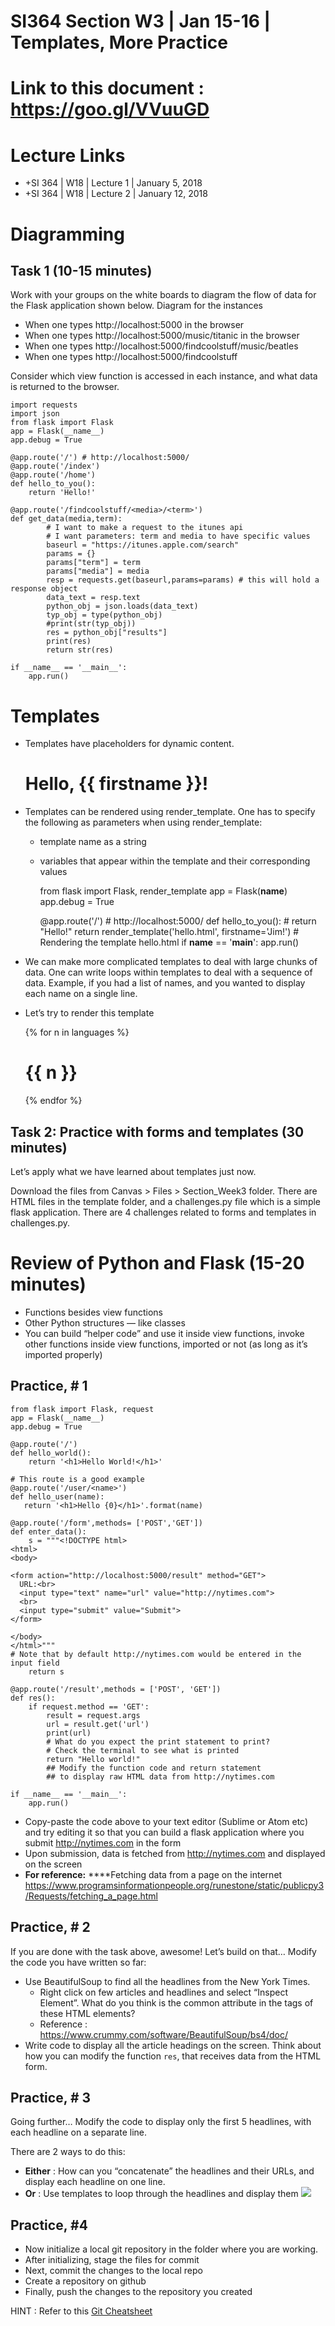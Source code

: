 # SI364 Section W3 | Jan 15-16 | Templates, More Practice 

# Link to this document : https://goo.gl/VVuuGD
# Lecture Links 
- +SI 364 | W18 | Lecture 1 | January 5, 2018 
- +SI 364 | W18 | Lecture 2 | January 12, 2018 
# Diagramming 
## Task 1 (10-15 minutes) 

Work with your groups on the white boards to diagram the flow of data for the Flask application shown below. Diagram for the instances

- When one types http://localhost:5000 in the browser
- When one types http://localhost:5000/music/titanic in the browser
- When one types http://localhost:5000/findcoolstuff/music/beatles
- When one types http://localhost:5000/findcoolstuff

Consider which view function is accessed in each instance, and what data is returned to the browser. 


    import requests
    import json
    from flask import Flask
    app = Flask(__name__)
    app.debug = True
    
    @app.route('/') # http://localhost:5000/
    @app.route('/index') 
    @app.route('/home')
    def hello_to_you():
        return 'Hello!'
    
    @app.route('/findcoolstuff/<media>/<term>')
    def get_data(media,term):
            # I want to make a request to the itunes api
            # I want parameters: term and media to have specific values
            baseurl = "https://itunes.apple.com/search"
            params = {}
            params["term"] = term
            params["media"] = media
            resp = requests.get(baseurl,params=params) # this will hold a response object
            data_text = resp.text 
            python_obj = json.loads(data_text)
            typ_obj = type(python_obj)
            #print(str(typ_obj))
            res = python_obj["results"]
            print(res)
            return str(res)
    
    if __name__ == '__main__':
        app.run()


# Templates 
- Templates have placeholders for dynamic content.


    <html>
      <body>
          <h1>Hello, {{ firstname }}!</h1>
      </body>
    </html>


- Templates can be rendered using render_template. One has to specify the following as parameters when using render_template:
  - template name as a string
  - variables that appear within the template and their corresponding values


    from flask import Flask, render_template
    app = Flask(__name__)
    app.debug = True
    
    @app.route('/') # http://localhost:5000/
    def hello_to_you():
        # return "Hello!"
        return render_template('hello.html', firstname='Jim!') # Rendering the template hello.html
    if __name__ == '__main__':
        app.run()


- We can make more complicated templates to deal with large chunks of data. One can write loops within templates to deal with a sequence of data. Example, if you had a list of names, and you wanted to display each name on a single line. 
- Let’s try to render this template


    <!-- Languages : ['Python', 'C++', 'C', 'Java', 'JavaScript']
    -->
    <html>
      <head>
        <title>Simple Flask App</title>
      </head>
      <body>
        {% for n in languages %}
        <h1>{{ n }}</h1>
        {% endfor %}
      </body>
    </html>
## Task 2: Practice with forms and templates (30 minutes)

Let’s apply what we have learned about templates just now. 

Download the files from Canvas > Files > Section_Week3 folder. There are HTML files in the template folder, and a challenges.py file which is a simple flask application. There are 4 challenges related to forms and templates in challenges.py. 


# Review of Python and Flask (15-20 minutes) 
- Functions besides view functions
- Other Python structures — like classes
- You can build “helper code” and use it inside view functions, invoke other functions inside view functions, imported or not (as long as it’s imported properly)
## Practice, # 1
    from flask import Flask, request
    app = Flask(__name__)
    app.debug = True
    
    @app.route('/')
    def hello_world():
        return '<h1>Hello World!</h1>'
    
    # This route is a good example
    @app.route('/user/<name>')
    def hello_user(name):
       return '<h1>Hello {0}</h1>'.format(name)
    
    @app.route('/form',methods= ['POST','GET'])
    def enter_data():
        s = """<!DOCTYPE html>
    <html>
    <body>
    
    <form action="http://localhost:5000/result" method="GET">
      URL:<br>
      <input type="text" name="url" value="http://nytimes.com">
      <br>
      <input type="submit" value="Submit">
    </form> 
    
    </body>
    </html>""" 
    # Note that by default http://nytimes.com would be entered in the input field
        return s
    
    @app.route('/result',methods = ['POST', 'GET'])
    def res():
        if request.method == 'GET':
            result = request.args
            url = result.get('url')
            print(url) 
            # What do you expect the print statement to print? 
            # Check the terminal to see what is printed
            return "Hello world!"
            ## Modify the function code and return statement 
            ## to display raw HTML data from http://nytimes.com
    
    if __name__ == '__main__':
        app.run()


- Copy-paste the code above to your text editor (Sublime or Atom etc) and try editing it so that you can build a flask application where you submit http://nytimes.com in the form
- Upon submission, data is fetched from http://nytimes.com and displayed on the screen
- **For reference:** ****Fetching data from a page on the internet https://www.programsinformationpeople.org/runestone/static/publicpy3/Requests/fetching_a_page.html


## Practice, # 2

If you are done with the task above, awesome! Let’s build on that…
Modify the code you have written so far:

- Use BeautifulSoup to find all the headlines from the New York Times. 
  - Right click on few articles and headlines and select “Inspect Element”. What do you think is the common attribute in the tags of these HTML elements? 
  - Reference : https://www.crummy.com/software/BeautifulSoup/bs4/doc/
- Write code to display all the article headings on the screen. Think about how you can modify the function `res`, that receives data from the HTML form.


## Practice, # 3

Going further… 
Modify the code to display only the first 5 headlines, with each headline on a separate line. 

There are 2 ways to do this:

- **Either** : How can you “concatenate” the headlines and their URLs, and display each headline on one line. 
- **Or** : Use templates to loop through the headlines and display them 
![](https://www.dropbox.com/s/upqt176ui1u9kf2/Screenshot%202017-09-13%2000.57.21.png?raw=1)

## Practice, #4
- Now initialize a local git repository in the folder where you are working. 
- After initializing, stage the files for commit
- Next, commit the changes to the local repo
- Create a repository on github
- Finally, push the changes to the repository you created

HINT : Refer to this [Git Cheatsheet](https://scotch.io/bar-talk/git-cheat-sheet)

[](https://www.git-tower.com/blog/git-cheat-sheet/)

